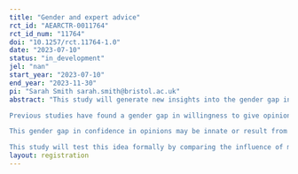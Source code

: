 ```yaml
---
title: "Gender and expert advice"
rct_id: "AEARCTR-0011764"
rct_id_num: "11764"
doi: "10.1257/rct.11764-1.0"
date: "2023-07-10"
status: "in_development"
jel: "nan"
start_year: "2023-07-10"
end_year: "2023-11-30"
pi: "Sarah Smith sarah.smith@bristol.ac.uk"
abstract: "This study will generate new insights into the gender gap in expert opinions (men’s greater willingness to give their opinions) by shedding light on the “demand side” of the market for expertise. Specifically, it will test whether male and female experts have a different influence on the opinions of members of the public. 
Previous studies have found a gender gap in willingness to give opinions among members of the general public (asked to give opinions on the answers to general knowledge questions, Coffman, 2020) and among groups of academic experts (asked to give opinions on topical economic policy questions, Sievertsen and Smith, 2022). This arises because men are more confident (more certain) about their opinions. 
This gender gap in confidence in opinions may be innate or result from individuals’ strategic behaviour (Benabou, 2015). These are both “supply-side explanations”. On the demand-side, men may be more confident in their opinions because those opinions are more positively received (eg because of a stereotype of male expertise). A recent study found that people were more likely to seek a second medical opinion when the first opinion was given by a female rather than a male doctor (De Vaan and Stuart, 2022).
This study will test this idea formally by comparing the influence of male and female experts on the opinions formed by members of the public on a set of topical economic policy issues. "
layout: registration
---
```


